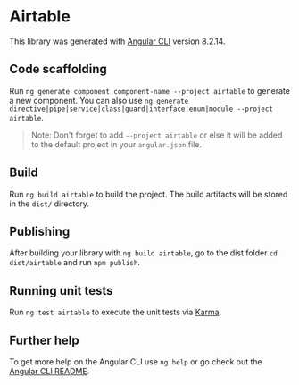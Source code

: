 # Airtable

This library was generated with [Angular CLI](https://github.com/angular/angular-cli) version 8.2.14.

## Code scaffolding

Run `ng generate component component-name --project airtable` to generate a new component. You can also use `ng generate directive|pipe|service|class|guard|interface|enum|module --project airtable`.
> Note: Don't forget to add `--project airtable` or else it will be added to the default project in your `angular.json` file. 

## Build

Run `ng build airtable` to build the project. The build artifacts will be stored in the `dist/` directory.

## Publishing

After building your library with `ng build airtable`, go to the dist folder `cd dist/airtable` and run `npm publish`.

## Running unit tests

Run `ng test airtable` to execute the unit tests via [Karma](https://karma-runner.github.io).

## Further help

To get more help on the Angular CLI use `ng help` or go check out the [Angular CLI README](https://github.com/angular/angular-cli/blob/master/README.md).
